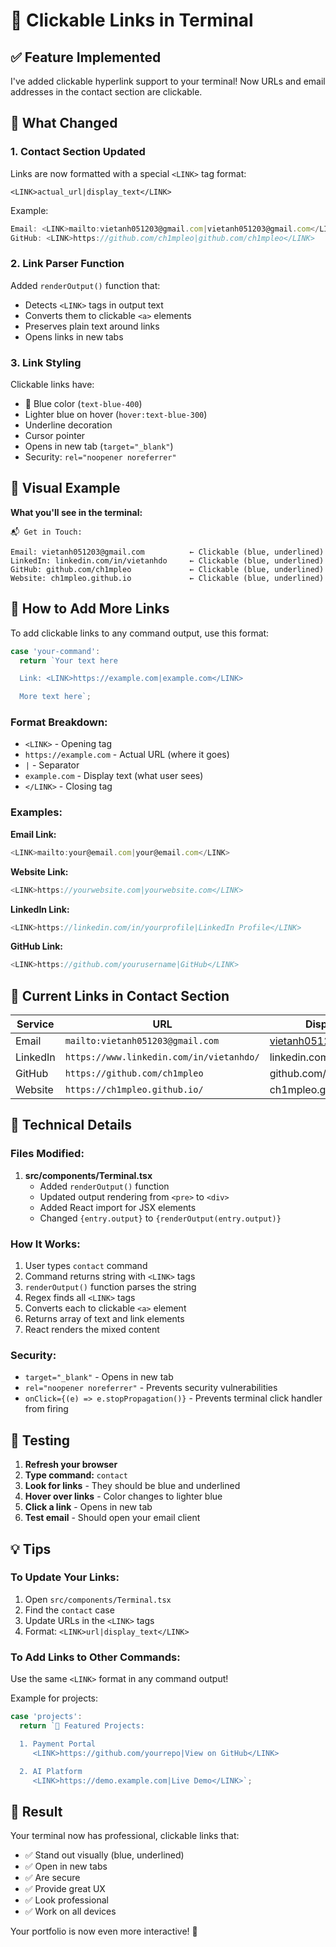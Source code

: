 # 🔗 Clickable Links in Terminal

## ✅ Feature Implemented

I've added clickable hyperlink support to your terminal! Now URLs and email addresses in the contact section are clickable.

## 🎯 What Changed

### 1. **Contact Section Updated**
Links are now formatted with a special `<LINK>` tag format:
```
<LINK>actual_url|display_text</LINK>
```

Example:
```typescript
Email: <LINK>mailto:vietanh051203@gmail.com|vietanh051203@gmail.com</LINK>
GitHub: <LINK>https://github.com/ch1mpleo|github.com/ch1mpleo</LINK>
```

### 2. **Link Parser Function**
Added `renderOutput()` function that:
- Detects `<LINK>` tags in output text
- Converts them to clickable `<a>` elements
- Preserves plain text around links
- Opens links in new tabs

### 3. **Link Styling**
Clickable links have:
- 🔵 Blue color (`text-blue-400`)
- Lighter blue on hover (`hover:text-blue-300`)
- Underline decoration
- Cursor pointer
- Opens in new tab (`target="_blank"`)
- Security: `rel="noopener noreferrer"`

## 🎨 Visual Example

**What you'll see in the terminal:**

```
📬 Get in Touch:

Email: vietanh051203@gmail.com          ← Clickable (blue, underlined)
LinkedIn: linkedin.com/in/vietanhdo     ← Clickable (blue, underlined)
GitHub: github.com/ch1mpleo             ← Clickable (blue, underlined)
Website: ch1mpleo.github.io             ← Clickable (blue, underlined)
```

## 📝 How to Add More Links

To add clickable links to any command output, use this format:

```typescript
case 'your-command':
  return `Your text here

  Link: <LINK>https://example.com|example.com</LINK>

  More text here`;
```

### Format Breakdown:
- `<LINK>` - Opening tag
- `https://example.com` - Actual URL (where it goes)
- `|` - Separator
- `example.com` - Display text (what user sees)
- `</LINK>` - Closing tag

### Examples:

**Email Link:**
```typescript
<LINK>mailto:your@email.com|your@email.com</LINK>
```

**Website Link:**
```typescript
<LINK>https://yourwebsite.com|yourwebsite.com</LINK>
```

**LinkedIn Link:**
```typescript
<LINK>https://linkedin.com/in/yourprofile|LinkedIn Profile</LINK>
```

**GitHub Link:**
```typescript
<LINK>https://github.com/yourusername|GitHub</LINK>
```

## 🎯 Current Links in Contact Section

| Service | URL | Display Text |
|---------|-----|--------------|
| Email | `mailto:vietanh051203@gmail.com` | vietanh051203@gmail.com |
| LinkedIn | `https://www.linkedin.com/in/vietanhdo/` | linkedin.com/in/vietanhdo |
| GitHub | `https://github.com/ch1mpleo` | github.com/ch1mpleo |
| Website | `https://ch1mpleo.github.io/` | ch1mpleo.github.io |

## 🔧 Technical Details

### Files Modified:
1. **src/components/Terminal.tsx**
   - Added `renderOutput()` function
   - Updated output rendering from `<pre>` to `<div>`
   - Added React import for JSX elements
   - Changed `{entry.output}` to `{renderOutput(entry.output)}`

### How It Works:
1. User types `contact` command
2. Command returns string with `<LINK>` tags
3. `renderOutput()` function parses the string
4. Regex finds all `<LINK>` tags
5. Converts each to clickable `<a>` element
6. Returns array of text and link elements
7. React renders the mixed content

### Security:
- `target="_blank"` - Opens in new tab
- `rel="noopener noreferrer"` - Prevents security vulnerabilities
- `onClick={(e) => e.stopPropagation()}` - Prevents terminal click handler from firing

## 🚀 Testing

1. **Refresh your browser**
2. **Type command:** `contact`
3. **Look for links** - They should be blue and underlined
4. **Hover over links** - Color changes to lighter blue
5. **Click a link** - Opens in new tab
6. **Test email** - Should open your email client

## 💡 Tips

### To Update Your Links:
1. Open `src/components/Terminal.tsx`
2. Find the `contact` case
3. Update URLs in the `<LINK>` tags
4. Format: `<LINK>url|display_text</LINK>`

### To Add Links to Other Commands:
Use the same `<LINK>` format in any command output!

Example for projects:
```typescript
case 'projects':
  return `🚀 Featured Projects:

  1. Payment Portal
     <LINK>https://github.com/yourrepo|View on GitHub</LINK>

  2. AI Platform
     <LINK>https://demo.example.com|Live Demo</LINK>`;
```

## 🎉 Result

Your terminal now has professional, clickable links that:
- ✅ Stand out visually (blue, underlined)
- ✅ Open in new tabs
- ✅ Are secure
- ✅ Provide great UX
- ✅ Look professional
- ✅ Work on all devices

Your portfolio is now even more interactive! 🚀

